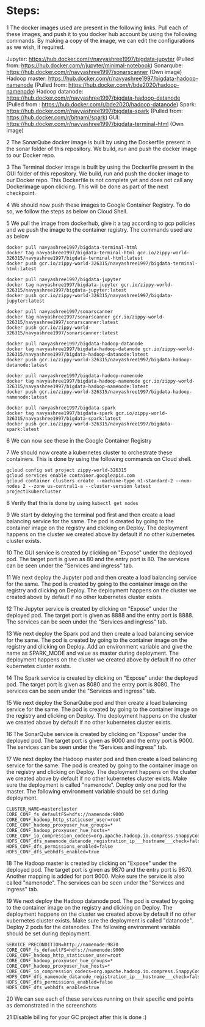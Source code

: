 # Steps:
1 The docker images used are present in the following links. Pull each of these images, and push it to you docker hub account by using the following commands. 
By making a copy of the image, we can edit the configurations as we wish, if required. 

Jupyter: https://hub.docker.com/r/navyashree1997/bigdata-jupyter (Pulled from: https://hub.docker.com/r/jupyter/minimal-notebook)
Sonarqube: https://hub.docker.com/r/navyashree1997/sonarscanner (Own image)
Hadoop master: https://hub.docker.com/r/navyashree1997/bigdata-hadoop-namenode (Pulled from: https://hub.docker.com/r/bde2020/hadoop-namenode)
Hadoop datanode: https://hub.docker.com/r/navyashree1997/bigdata-hadoop-datanode (Pulled from : https://hub.docker.com/r/bde2020/hadoop-datanode)
Spark: https://hub.docker.com/r/navyashree1997/bigdata-spark (Pulled from: https://hub.docker.com/r/bitnami/spark)
GUI: https://hub.docker.com/r/navyashree1997/bigdata-terminal-html (Own image)

2 The SonarQube docker image is built by using the Dockerfile present in the sonar folder of this repository. We build, run and push the docker image to our Docker repo.

3 The Terminal docker image is built by using the Dockerfile present in the GUI folder of this repository. We build, run and push the docker image to our Docker repo. This Dockerfile is not complete yet and does not call any Dockerimage upon clicking. This will be done as part of the next checkpoint.

4 We should now push these images to Google Container Registry. To do so, we follow the steps as below on Cloud Shell.

5 We pull the image from dockerhub, give it a tag according to gcp policies and we push the image to the container registry. The commands used are as below
```
docker pull navyashree1997/bigdata-terminal-html
docker tag navyashree1997/bigdata-terminal-html gcr.io/zippy-world-326315/navyashree1997/bigdata-terminal-html:latest
docker push gcr.io/zippy-world-326315/navyashree1997/bigdata-terminal-html:latest

docker pull navyashree1997/bigdata-jupyter
docker tag navyashree1997/bigdata-jupyter gcr.io/zippy-world-326315/navyashree1997/bigdata-jupyter:latest
docker push gcr.io/zippy-world-326315/navyashree1997/bigdata-jupyter:latest

docker pull navyashree1997/sonarscanner
docker tag navyashree1997/sonarscanner gcr.io/zippy-world-326315/navyashree1997/sonarscanner:latest
docker push gcr.io/zippy-world-326315/navyashree1997/sonarscanner:latest

docker pull navyashree1997/bigdata-hadoop-datanode
docker tag navyashree1997/bigdata-hadoop-datanode gcr.io/zippy-world-326315/navyashree1997/bigdata-hadoop-datanode:latest
docker push gcr.io/zippy-world-326315/navyashree1997/bigdata-hadoop-datanode:latest

docker pull navyashree1997/bigdata-hadoop-namenode
docker tag navyashree1997/bigdata-hadoop-namenode gcr.io/zippy-world-326315/navyashree1997/bigdata-hadoop-namenode:latest
docker push gcr.io/zippy-world-326315/navyashree1997/bigdata-hadoop-namenode:latest

docker pull navyashree1997/bigdata-spark
docker tag navyashree1997/bigdata-spark gcr.io/zippy-world-326315/navyashree1997/bigdata-spark:latest
docker push gcr.io/zippy-world-326315/navyashree1997/bigdata-spark:latest
```

6 We can now see these in the Google Container Registry

7 We should now create a kubernetes cluster to orchestrate these containers. This is done by using the following commands on Cloud shell.
```
gcloud config set project zippy-world-326315
gcloud services enable container.googleapis.com
gcloud container clusters create --machine-type n1-standard-2 --num-nodes 2 --zone us-central1-a --cluster-version latest project1kubercluster
```

8 Verify that this is done by using ```kubectl get nodes```

9 We start by deloying the terminal pod first and then create a load balancing service for the same. The pod is created by going to the container image on the registry and clicking on Deploy. The deployment happens on the cluster we created above by default if no other kubernetes cluster exists. 

10 The GUI service is created by clicking on "Expose" under the deployed pod. The target port is given as 80 and the entry port is 80. The services can be seen under the "Services and ingress" tab. 

11 We next deploy the Jupyter pod and then create a load balancing service for the same. The pod is created by going to the container image on the registry and clicking on Deploy. The deployment happens on the cluster we created above by default if no other kubernetes cluster exists. 

12 The Jupyter service is created by clicking on "Expose" under the deployed pod. The target port is given as 8888 and the entry port is 8888. The services can be seen under the "Services and ingress" tab. 

13 We next deploy the Spark pod and then create a load balancing service for the same. The pod is created by going to the container image on the registry and clicking on Deploy. Add an environment variable and give the name as SPARK_MODE and value as master during deployment. The deployment happens on the cluster we created above by default if no other kubernetes cluster exists. 

14 The Spark service is created by clicking on "Expose" under the deployed pod. The target port is given as 8080 and the entry port is 8080. The services can be seen under the "Services and ingress" tab. 

15 We next deploy the SonarQube pod and then create a load balancing service for the same. The pod is created by going to the container image on the registry and clicking on Deploy. The deployment happens on the cluster we created above by default if no other kubernetes cluster exists. 

16 The SonarQube service is created by clicking on "Expose" under the deployed pod. The target port is given as 9000 and the entry port is 9000. The services can be seen under the "Services and ingress" tab. 

17 We next deploy the Hadoop master pod and then create a load balancing service for the same. The pod is created by going to the container image on the registry and clicking on Deploy. The deployment happens on the cluster we created above by default if no other kubernetes cluster exists. Make sure the deployment is called "namenode". Deploy only one pod for the master. The following environment variable should be set during deployment. 

```
CLUSTER_NAME=mastercluster
CORE_CONF_fs_defaultFS=hdfs://namenode:9000
CORE_CONF_hadoop_http_staticuser_user=root
CORE_CONF_hadoop_proxyuser_hue_groups=*
CORE_CONF_hadoop_proxyuser_hue_hosts=*
CORE_CONF_io_compression_codecs=org.apache.hadoop.io.compress.SnappyCodec
HDFS_CONF_dfs_namenode_datanode_registration_ip___hostname___check=false
HDFS_CONF_dfs_permissions_enabled=false
HDFS_CONF_dfs_webhdfs_enabled=true
```

18 The Hadoop master is created by clicking on "Expose" under the deployed pod. The target port is given as 9870 and the entry port is 9870. Another mapping is added for port 9000. Make sure the service is also called "namenode". The services can be seen under the "Services and ingress" tab. 

19 We next deploy the Hadoop datanode pod. The pod is created by going to the container image on the registry and clicking on Deploy. The deployment happens on the cluster we created above by default if no other kubernetes cluster exists. Make sure the deployment is called "datanode". Deploy 2 pods for the datanodes. The following environment variable should be set during deployment.

```
SERVICE_PRECONDITION=http://namenode:9870
CORE_CONF_fs_defaultFS=hdfs://namenode:9000
CORE_CONF_hadoop_http_staticuser_user=root
CORE_CONF_hadoop_proxyuser_hue_groups=*
CORE_CONF_hadoop_proxyuser_hue_hosts=*
CORE_CONF_io_compression_codecs=org.apache.hadoop.io.compress.SnappyCodec
HDFS_CONF_dfs_namenode_datanode_registration_ip___hostname___check=false
HDFS_CONF_dfs_permissions_enabled=false
HDFS_CONF_dfs_webhdfs_enabled=true
```
20 We can see each of these services running on their specific end points as demonstrated in the screenshots

21 Disable billing for your GC project after this is done :) 